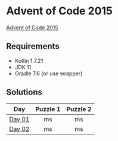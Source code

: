 # Advent of Code 2015

[Advent of Code 2015][advent-of-code]

## Requirements
* Kotlin 1.7.21
* JDK 11
* Gradle 7.6 (or use wrapper)

## Solutions

|       Day       | Puzzle 1 | Puzzle 2 |
|:---------------:|:--------:|:--------:|
| [Day 01][day01] |    ms    |    ms    |
| [Day 02][day02] |    ms    |    ms    |

[comment]: # "List of URLs down below, sorted alphabetically DESC by tag"
[advent-of-code]: https://adventofcode.com/2015/
[day01]: https://adventofcode.com/2015/day/1
[day02]: https://adventofcode.com/2015/day/2